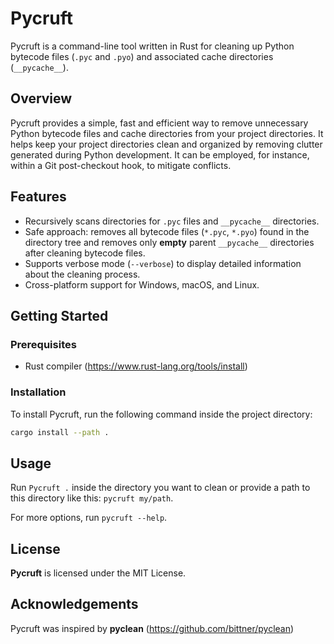 # Pycruft

Pycruft is a command-line tool written in Rust for cleaning up Python bytecode files (`.pyc` and `.pyo`) and associated cache directories (`__pycache__`).

## Overview

Pycruft provides a simple, fast and efficient way to remove unnecessary Python bytecode files and cache directories from your project directories. It helps keep your project directories clean and organized by removing clutter generated during Python development. It can be employed, for instance, within a Git post-checkout hook, to mitigate conflicts.

## Features

- Recursively scans directories for `.pyc` files and `__pycache__` directories.
- Safe approach: removes all bytecode files (`*.pyc`, `*.pyo`) found in the directory tree and removes only **empty** parent `__pycache__` directories after cleaning bytecode files.
- Supports verbose mode (`--verbose`) to display detailed information about the cleaning process.
- Cross-platform support for Windows, macOS, and Linux.

## Getting Started

### Prerequisites

- Rust compiler (https://www.rust-lang.org/tools/install)

### Installation

To install Pycruft, run the following command inside the project directory:

```bash
cargo install --path .
```

## Usage

Run `Pycruft .` inside the directory you want to clean or provide a path to this directory like this: `pycruft my/path`.

For more options, run `pycruft --help`.

## License

**Pycruft** is licensed under the MIT License.

## Acknowledgements

Pycruft was inspired by **pyclean** (https://github.com/bittner/pyclean)
